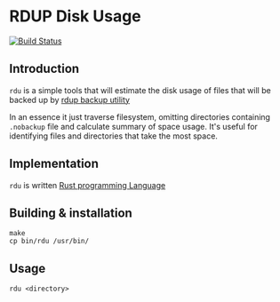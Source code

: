 # RDUP Disk Usage

[![Build Status](https://travis-ci.org/dpc/rdu.svg?branch=master)](https://travis-ci.org/dpc/rdu)

## Introduction

`rdu` is a simple tools that will estimate the disk usage of files that will be backed up by [rdup backup utility][1]

In an essence it just traverse filesystem, omitting directories containing `.nobackup` file and calculate summary of space usage. It's useful for identifying files and directories that take the most space.

  [1]: https://github.com/miekg/rdup

## Implementation

`rdu` is written [Rust programming Language][2]

  [2]: http://rust-lang.org

## Building & installation

	make
	cp bin/rdu /usr/bin/

## Usage

	rdu <directory>
